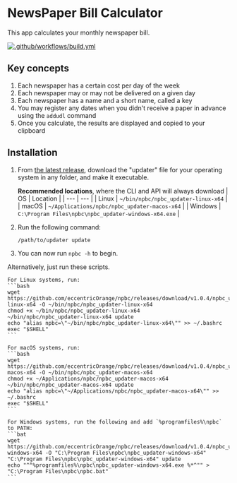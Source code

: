 # NewsPaper Bill Calculator

This app calculates your monthly newspaper bill.

[![.github/workflows/build.yml](https://github.com/eccentricOrange/npbc/actions/workflows/build.yml/badge.svg)](https://github.com/eccentricOrange/npbc/actions/workflows/build.yml)

## Key concepts
1. Each newspaper has a certain cost per day of the week
2. Each newspaper may or may not be delivered on a given day
3. Each newspaper has a name and a short name, called a key
4. You may register any dates when you didn't receive a paper in advance using the `addudl` command
5. Once you calculate, the results are displayed and copied to your clipboard

## Installation
1. From [the latest release](https://github.com/eccentricOrange/npbc/releases/latest), download the "updater" file for your operating system in any folder, and make it executable.

    **Recommended locations**, where the CLI and API will always download
    | OS | Location |
    | --- | --- |
    | Linux | `~/bin/npbc/npbc_updater-linux-x64` |
    | macOS | `~/Applications/npbc/npbc_updater-macos-x64` |
    | Windows | `C:\Program Files\npbc\npbc_updater-windows-x64.exe` |

2. Run the following command:

    ```sh
    /path/to/updater update
    ```

3. You can now run `npbc -h` to begin.

Alternatively, just run these scripts.

    For Linux systems, run:
    ```bash
    wget https://github.com/eccentricOrange/npbc/releases/download/v1.0.4/npbc_updater-linux-x64 -O ~/bin/npbc/npbc_updater-linux-x64
    chmod +x ~/bin/npbc/npbc_updater-linux-x64
    ~/bin/npbc/npbc_updater-linux-x64 update
    echo "alias npbc=\"~/bin/npbc/npbc_updater-linux-x64\"" >> ~/.bashrc
    exec "$SHELL"
    ```

    For macOS systems, run:
    ```bash
    wget https://github.com/eccentricOrange/npbc/releases/download/v1.0.4/npbc_updater-macos-x64 -O ~/bin/npbc/npbc_updater-macos-x64
    chmod +x ~/Applications/npbc/npbc_updater-macos-x64
    ~/bin/npbc/npbc_updater-macos-x64 update
    echo "alias npbc=\"~/Applications/npbc/npbc_updater-macos-x64\"" >> ~/.bashrc
    exec "$SHELL"
    ```

    For Windows systems, run the following and add `%programfiles%\npbc` to PATH:
    ```bat
    wget https://github.com/eccentricOrange/npbc/releases/download/v1.0.4/npbc_updater-windows-x64 -O "C:\Program Files\npbc\npbc_updater-windows-x64"
    "C:\Program Files\npbc\npbc_updater-windows-x64" update
    echo "^"%programfiles%\npbc\npbc_updater-windows-x64.exe %*^"" > "C:\Program Files\npbc\npbc.bat"
    ```
